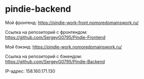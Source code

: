 # pindie-backend

Мой фронтенд: <https://pindie-work-front.nomoredomainswork.ru/>

Ссылка на репозиторий с фронтендом: <https://github.com/SergeyG0795/Pindie-Frontend>

Мой бэкэнд: <https://pindie-work.nomoredomainswork.ru/>

Ссылка на репозиторий с бэкендом: <https://github.com/SergeyG0795/Pindie-Backend>

IP-адрес: 158.160.171.130
